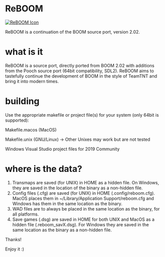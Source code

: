 # ReBOOM
[![ReBOOM Icon](https://github.com/atsb/ReBOOM/blob/main/Reboom.png)](https://github.com/atsb/ReBOOM)

ReBOOM is a continuation of the BOOM source port, version 2.02.

# what is it
ReBOOM is a source port, directly ported from BOOM 2.02 with additions from the Pooch source port (64bit compatibility, SDL2).  ReBOOM aims to tastefully continue the development of BOOM in the
style of TeamTNT and bring it into modern times.

# building
Use the appropriate makefile or project file(s) for your system (only 64bit is supported):

Makefile.macos (MacOS)

Makefile.unix (GNU/Linux) -> Other Unixes may work but are not tested

Windows Visual Studio project files for 2019 Community

# where is the data?

1. Transmaps are saved (for UNIX) in HOME as a hidden file.  On Windows, they are saved in the location of the binary as a non-hidden file.
2. Config files (.cfg) are saved (for UNIX) in HOME (.config/reboom.cfg).  MacOS places them in ~/Library/Application Support/reboom.cfg and Windows has them in the same location as the binary.
3. WAD files are to always be placed in the same location as the binary, for all platforms.
4. Save games (.dsg) are saved in HOME for both UNIX and MacOS as a hidden file (.reboom_savX.dsg).  For Windows they are saved in the same location as the binary as a non-hidden file.

Thanks!

Enjoy it :)
